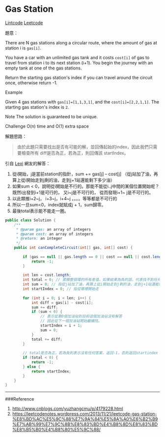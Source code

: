 # Gas Station

[Lintcode](http://www.lintcode.com/en/problem/gas-station/)
[Leetcode](https://leetcode.com/problems/gas-station/)

題意：

There are N gas stations along a circular route, where the amount of gas at station i is ```gas[i]```.

You have a car with an unlimited gas tank and it costs ```cost[i]``` of gas to travel from station i to its next station (i+1). You begin the journey with an empty tank at one of the gas stations.

Return the starting gas station's index if you can travel around the circuit once, otherwise return -1.

Example

Given 4 gas stations with ```gas[i]=[1,1,3,1]```, and the ```cost[i]=[2,2,1,1]```. The starting gas station's index is ```2```.

Note
The solution is guaranteed to be unique.

Challenge
O(n) time and O(1) extra space

解題思路：

>由於此題只需要找出是否有可能的解，並回傳起始的index，因此我們只需要檢查所有 diff是否為正，若為正，則回傳該 startIndex。

引自 [Lexi](https://leetcodenotes.wordpress.com/2013/11/21/leetcode-gas-station-%E8%BD%AC%E5%9C%88%E7%9A%84%E5%8A%A0%E6%B2%B9%E7%AB%99%E7%9C%8B%E8%83%BD%E4%B8%8D%E8%83%BD%E8%B5%B0%E4%B8%80%E5%9C%88/) 網友的解答：

1. 從i開始，j是當前station的指針，sum += gas[j] – cost[j] （從j站加了油，再算上從i開始走到j剩的油，走到j+1站還能剩下多少油）
2. 如果sum < 0，說明從i開始是不行的。那能不能從i..j中間的某個位置開始呢？既然i出發到i+1是可行的， 又i~j是不可行的， 從而發現i+1~ j是不可行的。
3. 以此類推i+2~j， i+3~j，i+4~j 。。。。等等都是不可行的
4. 所以一旦sum<0，index就賦成j + 1，sum歸零。
5. 最後total表示能不能走一圈。


```java
public class Solution {
    /**
     * @param gas: an array of integers
     * @param cost: an array of integers
     * @return: an integer
     */
    public int canCompleteCircuit(int[] gas, int[] cost) {
        
        if (gas == null || gas.length == 0 || cost == null || cost.length == 0) {
            return -1;
        }
        
        int len = cost.length;
        int total = 0; // 累積整個環的所有差值，如果結果為負的話，代表找不到任何結果
        int sum = 0; // 指從j站加了油，再算上從i開始走到j剩的油，走到j+1站還能剩下多少油
        int startIndex = 0; // 指從哪裡開始走
        
        for (int i = 0; i < len; i++) {
            int diff = gas[i] - cost[i];
            sum += diff;
            if (sum < 0) {
                // 表示從第0個加油站到目前這個加油站沒有解答
                // 因此從下一個加油站開始繼續找。
                startIndex = i + 1;
                sum = 0;
            }
            total += diff;
        }
        
        // total是否為正，若為負則表示沒有任何答案，返回-1，否則返回startindex
        if (total < 0) {
            return -1;
        } else {
            return startIndex;
        }
    }
}
```

---
###Reference
1. http://www.cnblogs.com/yuzhangcmu/p/4179228.html
2. https://leetcodenotes.wordpress.com/2013/11/21/leetcode-gas-station-%E8%BD%AC%E5%9C%88%E7%9A%84%E5%8A%A0%E6%B2%B9%E7%AB%99%E7%9C%8B%E8%83%BD%E4%B8%8D%E8%83%BD%E8%B5%B0%E4%B8%80%E5%9C%88/